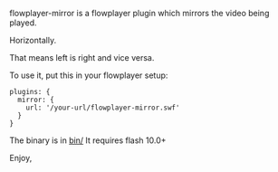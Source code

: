 flowplayer-mirror is a flowplayer plugin which mirrors the video being played. 

Horizontally.  

That means left is right and vice versa.

To use it, put this in your flowplayer setup:

	plugins: {
	  mirror: {
	    url: '/your-url/flowplayer-mirror.swf'
	  }
	}

The binary is in [bin/](https://github.com/mtkopone/flowplayer-mirror/tree/master/bin)
It requires flash 10.0+


Enjoy,